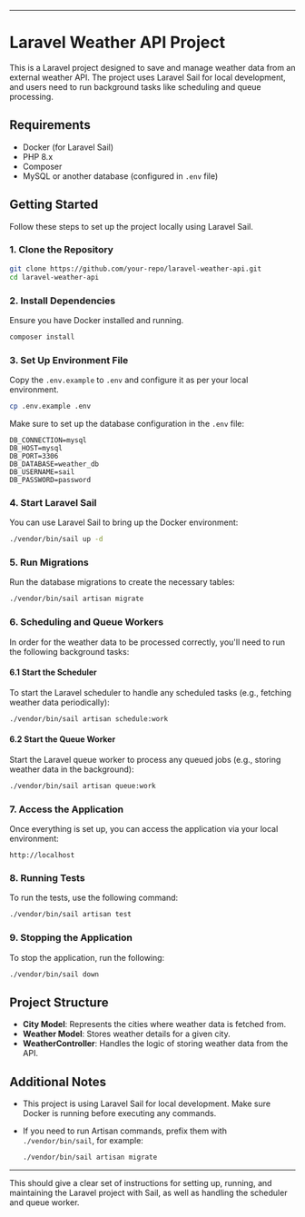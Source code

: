 
---

# Laravel Weather API Project

This is a Laravel project designed to save and manage weather data from an external weather API. The project uses Laravel Sail for local development, and users need to run background tasks like scheduling and queue processing.

## Requirements

- Docker (for Laravel Sail)
- PHP 8.x
- Composer
- MySQL or another database (configured in `.env` file)

## Getting Started

Follow these steps to set up the project locally using Laravel Sail.

### 1. Clone the Repository

```bash
git clone https://github.com/your-repo/laravel-weather-api.git
cd laravel-weather-api
```

### 2. Install Dependencies

Ensure you have Docker installed and running.

```bash
composer install
```

### 3. Set Up Environment File

Copy the `.env.example` to `.env` and configure it as per your local environment.

```bash
cp .env.example .env
```

Make sure to set up the database configuration in the `.env` file:

```
DB_CONNECTION=mysql
DB_HOST=mysql
DB_PORT=3306
DB_DATABASE=weather_db
DB_USERNAME=sail
DB_PASSWORD=password
```

### 4. Start Laravel Sail

You can use Laravel Sail to bring up the Docker environment:

```bash
./vendor/bin/sail up -d
```

### 5. Run Migrations

Run the database migrations to create the necessary tables:

```bash
./vendor/bin/sail artisan migrate
```

### 6. Scheduling and Queue Workers

In order for the weather data to be processed correctly, you'll need to run the following background tasks:

#### 6.1 Start the Scheduler

To start the Laravel scheduler to handle any scheduled tasks (e.g., fetching weather data periodically):

```bash
./vendor/bin/sail artisan schedule:work
```

#### 6.2 Start the Queue Worker

Start the Laravel queue worker to process any queued jobs (e.g., storing weather data in the background):

```bash
./vendor/bin/sail artisan queue:work
```

### 7. Access the Application

Once everything is set up, you can access the application via your local environment:

```
http://localhost
```

### 8. Running Tests

To run the tests, use the following command:

```bash
./vendor/bin/sail artisan test
```

### 9. Stopping the Application

To stop the application, run the following:

```bash
./vendor/bin/sail down
```

## Project Structure

- **City Model**: Represents the cities where weather data is fetched from.
- **Weather Model**: Stores weather details for a given city.
- **WeatherController**: Handles the logic of storing weather data from the API.

## Additional Notes

- This project is using Laravel Sail for local development. Make sure Docker is running before executing any commands.
- If you need to run Artisan commands, prefix them with `./vendor/bin/sail`, for example:

  ```bash
  ./vendor/bin/sail artisan migrate
  ```

---

This should give a clear set of instructions for setting up, running, and maintaining the Laravel project with Sail, as well as handling the scheduler and queue worker.
